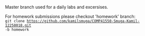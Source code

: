 Master branch used for a daily labs and excersises.

For homework submissions please checkout 'homework' branch: 
<code> git clone https://github.com/kamilsmuga/COMP41550-Smuga-Kamil-12258018.git -b homework </code>
